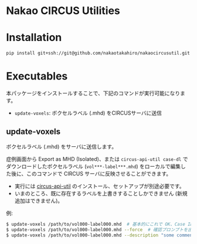 Nakao CIRCUS Utilities
===

# Installation
`pip install git+ssh://git@github.com/nakaotakahiro/nakaocircusutil.git`

# Executables
本パッケージをインストールすることで、下記のコマンドが実行可能になります。
- `update-voxels`: ボクセルラベル (.mhd) をCIRCUSサーバに送信
## update-voxels

ボクセルラベル (.mhd) をサーバに送信します。

症例画面から Export as MHD (Isolated)、または `circus-api-util case-dl` でダウンロードしたボクセルラベル (`vol***-label***.mhd`) をローカルで編集した後に、このコマンドで CIRCUS サーバに反映させることができます。

- 実行には [circus-api-util](https://github.com/smikitky/circus-api-util) のインストール、セットアップが別途必要です。
- いまのところ、既に存在するラベルを上書きすることしかできません (新規追加はできません)。

例:
```sh
$ update-voxels /path/to/vol000-label000.mhd  # 基本的にこれで OK、Case ID などはパスから推論
$ update-voxels /path/to/vol000-label000.mhd --force  # 確認プロンプトを出さずに実行したい場合
$ update-voxels /path/to/vol000-label000.mhd --description "some comments"  # revision のコメントを指定したい場合
```